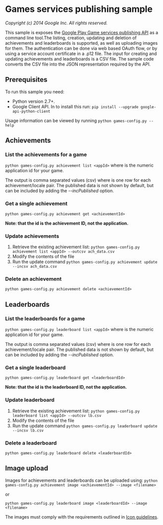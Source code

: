 # Games services publishing sample
_Copyright (c) 2014 Google Inc. All rights reserved._

This sample is exposes the [Google Play Game services publishing API](https://developers.google.com/games/services/publishing/quickstart) as a command line tool.The listing, creation, updating and deletion of 
achievements and leaderboards is supported, as well as uploading images
for them.  The authentication can be done via web based OAuth flow,
or by using a service account certificate in a .p12 file.  The input for
creating and updating achievements and leaderboards is a CSV file.
The sample code converts the CSV file into the JSON representation required
by the API.


## Prerequisites
To run this sample you need:
* Python version 2.7+.
* Google Client API.
  In to install this run:
    `pip install --upgrade google-api-python-client`

Usage information can be viewed by running
  `python games-config.py --help`



## Achievements

### List the achievements for a game

`python games-config.py achievement list <appId>`
where *<appId>* is the numeric application id for your game.

The output is  comma separated values (csv) where is one row for each achievement/locale pair.  The published data is not shown by default, but can be included by adding the _--incPublished_  option.


### Get a single achievement

`python games-config.py achievement get <achievementId>`

__Note: that the id is the achievement ID, not the application.__


### Update achievements

1. Retrieve the existing achievement list:
  `python games-config.py achievement list <appId> --outcsv ach_data.csv`
2. Modify the contents of the file
3. Run the update command
  `python games-config.py achievement update --incsv ach_data.csv`


### Delete an achievement

`python games-config.py achievement delete <achievementId>`


## Leaderboards

### List the leaderboards for a game

`python games-config.py leaderboard list <appId>`
where _<appId>_ is the numeric application id for your game.

The output is  comma separated values (csv) where is one row for each achievement/locale pair.  The published data is not shown by default, but can be included by adding the _--incPublished_  option.


### Get a single leaderboard

`python games-config.py leaderboard get <leaderboardId>`

__Note: that the id is the leaderboard ID, not the application.__


### Update leaderboard

1. Retrieve the existing achievement list:
  `python games-config.py leaderboard list <appId> --outcsv lb.csv`
2. Modify the contents of the file
3. Run the update command
  `python games-config.py leaderboard update --incsv lb.csv`

### Delete a leaderboard

`python games-config.py leaderboard delete <leaderboardId>`

## Image upload

Images for achievements and leaderboards can be uploaded using:
`python games-config.py achievement image <achievementId> --image <filename>`

or

`python games-config.py leaderboard image <leaderboardId> --image <filename>`

The images must comply with the requirements outlined in [Icon guidelines](https://developers.google.com/games/services/common/concepts/achievements#icon_guidelines).




